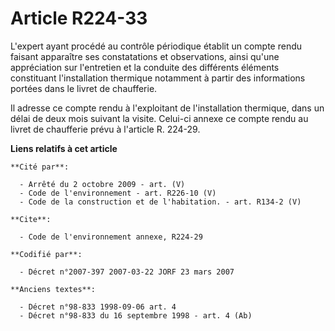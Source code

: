 # Article R224-33

L'expert ayant procédé au contrôle périodique établit un compte rendu faisant apparaître ses constatations et observations,
ainsi qu'une appréciation sur l'entretien et la conduite des différents éléments constituant l'installation thermique
notamment à partir des informations portées dans le livret de chaufferie.

Il adresse ce compte rendu à l'exploitant de l'installation thermique, dans un délai de deux mois suivant la visite. Celui-ci
annexe ce compte rendu au livret de chaufferie prévu à l'article R. 224-29.

**Liens relatifs à cet article**

	**Cité par**:

	  - Arrêté du 2 octobre 2009 - art. (V)
	  - Code de l'environnement - art. R226-10 (V)
	  - Code de la construction et de l'habitation. - art. R134-2 (V)

	**Cite**:

	  - Code de l'environnement annexe, R224-29

	**Codifié par**:

	  - Décret n°2007-397 2007-03-22 JORF 23 mars 2007

	**Anciens textes**:

	  - Décret n°98-833 1998-09-06 art. 4
	  - Décret n°98-833 du 16 septembre 1998 - art. 4 (Ab)
